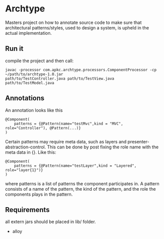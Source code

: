# Archtype


Masters project on how to annotate source code to make sure that architectural patterns/styles, used to design a system, is upheld in the actual implementation.

## Run it

compile the project and then call:

	javac -processor com.apkc.archtype.processors.ComponentProcessor -cp ~/path/to/archtype-1.0.jar
	path/to/TestController.java path/to/TestView.java path/to/TestModel.java


## Annotations

An annotation looks like this

	@Component(
		patterns = {@Pattern(name="testMvc",kind = "MVC", role="Controller"), @Pattern(...)}
	)

Certain patterns may require meta data, such as layers and presenter-abstraction-control. This can be done by post fixing the role name with the meta data in {}. Like this:

	@Component(
		patterns = {@Pattern(name="testLayer",kind = "Layered", role="layer{1}")}
	)

where patterns is a list of patterns the component participates in. A pattern consists of a name of the pattern, the kind of the pattern, and the role the components plays in the pattern.

## Requirements

all extern jars should be placed in lib/ folder.

* alloy
